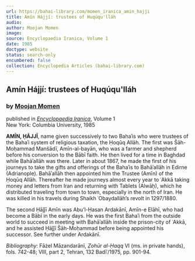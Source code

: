 ```yaml
---
url: https://bahai-library.com/momen_iranica_amin_hajji
title: Amín Hájjí: trustees of Huqúqu'lláh
audio: 
author: Moojan Momen
image: 
source: Encyclopaedia Iranica, Volume 1
date: 1985
doctype: website
status: search-only
encumbered: false
collection: Encyclopedia Articles (bahai-library.com)
---
```



## Amín Hájjí: trustees of Huqúqu'lláh

### by [Moojan Momen](https://bahai-library.com/author/Moojan+Momen)

published in [_Encyclopaedia Iranica_](https://bahai-library.com/series/Encyclopaedia%20Iranica), Volume 1  
New York: Columbia University, 1985


**AMĪN, ḤĀJJĪ**, name given successively to two Bahaʾis who were trustees of the Bahaʾi system of religious taxation, the Ḥoqūq Allāh. The first was Šāh-Moḥammad Manšādī, Amīn-al-bayān, who was a farmer and shepherd before his conversion to the Bābī faith. He then lived for a time in Baghdad while Bahāʾallāh was there. Later in about 1867, he made the first of his journeys to take the gifts and offerings of the Bahaʾis to Bahāʾallāh in Edirne (Adrianople). Bahāʾallāh then appointed him the Trustee (Amīn) of the Ḥoqūq Allāh. Thereafter he made journeys almost every year to ʿAkkā taking money and letters from Iran and returning with Tablets (Alwāḥ), which he distributed traveling from town to town, especially in the north of Iran. He was killed in his travels during Shaikh ʿObaydallāh’s revolt in 1297/1880.

The second Ḥāǰǰī Amīn was Abu’l-Ḥasan Ardakānī, Amīn-e Elāhī, who had become a Bābī in the early days. He was the first Bahaʾi from the outside world to succeed in meeting with Bahāʾallāh inside the prison-city of ʿAkkā, and he assisted Ḥāǰǰī Šāh-Moḥammad before being appointed his successor. See further under Ardakānī.

_Bibliography_: Fāżel Māzandarānī, _Ẓohūr al-Ḥaqq_ VI (ms. in private hands), fols. 742-48; VIII, part 2, Tehran, 132 Badīʿ/1975, pp. 901-94.